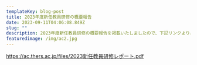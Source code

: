 ```yaml
---
templateKey: blog-post
title: 2023年度新任教員研修の概要報告
date: 2023-09-11T04:06:08.849Z
slug: ""
description: 2023年度新任教員研修の概要報告を掲載いたしましたので、下記リンクよりご覧ください。
featuredimage: /img/ac2.jpg
---
```

<https://ac.thers.ac.jp/files/2023新任教員研修レポート.pdf>